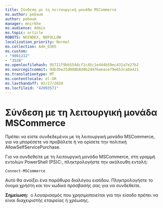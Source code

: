 ```yaml
---
title: Σύνδεση με τη λειτουργική μονάδα MSCommerce
ms.author: pebaum
author: pebaum
manager: mnirkhe
ms.audience: Admin
ms.topic: article
ROBOTS: NOINDEX, NOFOLLOW
localization_priority: Normal
ms.collection: Adm_O365
ms.custom:
- "9001212"
- "3528"
ms.openlocfilehash: 95721f9bb554dcf1c45c1e444b59ec431a7e27b2
ms.sourcegitcommit: 9db3be25d088b8d4b2d476aeace79e653ca0a421
ms.translationtype: MT
ms.contentlocale: el-GR
ms.lasthandoff: 02/17/2020
ms.locfileid: "42093571"
---
```

# <a name="connect-to-the-mscommerce-module"></a>Σύνδεση με τη λειτουργική μονάδα MSCommerce

Πρέπει να είστε συνδεδεμένοι με τη λειτουργική μονάδα MSCommerce, για να μπορέσετε να προβάλετε ή να ορίσετε την πολιτική AllowSelfServicePurchase.  

Για να συνδεθείτε με τη λειτουργική μονάδα MSCommerce, στη γραμμή εντολών PowerShell (PS\)C:, πληκτρολογήστε την ακόλουθη εντολή:

    Connect-MSCommerce

Αυτό θα ανοίξει ένα παράθυρο διαλόγου εισόδου. Πληκτρολογήστε το όνομα χρήστη και τον κωδικό πρόσβασής σας για να συνδεθείτε.

**Σημείωση:**&nbsp;&nbsp;ο λογαριασμός που χρησιμοποιείται για την είσοδο πρέπει να είναι διαχειριστής εταιρείας ή χρέωσης.
